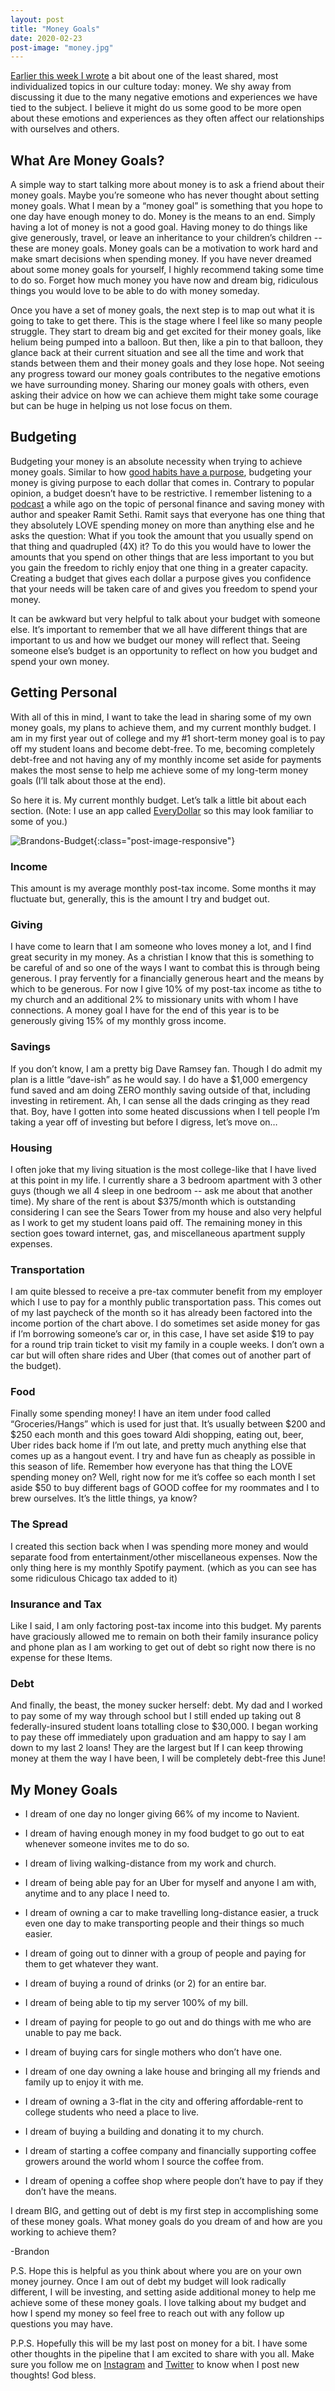 ```yaml
---
layout: post
title: "Money Goals"
date: 2020-02-23
post-image: "money.jpg"
---
```


[Earlier this week I wrote](http://brandonhaak.com/thoughts/2020/02/16/start-talking-about-money) a bit about one of the least shared, most individualized topics in our culture today: money. We shy away from discussing it due to the many negative emotions and experiences we have tied to the subject. I believe it might do us some good to be more open about these emotions and experiences as they often affect our relationships with ourselves and others. 

## What Are Money Goals?

A simple way to start talking more about money is to ask a friend about their money goals. Maybe you’re someone who has never thought about setting money goals. What I mean by a “money goal” is something that you hope to one day have enough money to do. Money is the means to an end. Simply having a lot of money is not a good goal. Having money to do things like give generously, travel, or leave an inheritance to your children’s children -- these are money goals. Money goals can be a motivation to work hard and make smart decisions when spending money. If you have never dreamed about some money goals for yourself, I highly recommend taking some time to do so. Forget how much money you have now and dream big, ridiculous things you would love to be able to do with money someday.

Once you have a set of money goals, the next step is to map out what it is going to take to get there. This is the stage where I feel like so many people struggle. They start to dream big and get excited for their money goals, like helium being pumped into a balloon. But then, like a pin to that balloon, they glance back at their current situation and see all the time and work that stands between them and their money goals and they lose hope. Not seeing any progress toward our money goals contributes to the negative emotions we have surrounding money. Sharing our money goals with others, even asking their advice on how we can achieve them might take some courage but can be huge in helping us not lose focus on them.

## Budgeting

Budgeting your money is an absolute necessity when trying to achieve money goals. Similar to how [good habits have a purpose](http://brandonhaak.com/thoughts/2020/01/24/creatures-of-habit), budgeting your money is giving purpose to each dollar that comes in. Contrary to popular opinion, a budget doesn’t have to be restrictive. I remember listening to a [podcast](https://www.artofmanliness.com/articles/ramit-sethi-interview-rich-life/) a while ago on the topic of personal finance and saving money with author and speaker Ramit Sethi. Ramit says that everyone has one thing that they absolutely LOVE spending money on more than anything else and he asks the question: What if you took the amount that you usually spend on that thing and quadrupled (4X) it? To do this you would have to lower the amounts that you spend on other things that are less important to you but you gain the freedom to richly enjoy that one thing in a greater capacity. Creating a budget that gives each dollar a purpose gives you confidence that your needs will be taken care of and gives you freedom to spend your money.

It can be awkward but very helpful to talk about your budget with someone else. It’s important to remember that we all have different things that are important to us and how we budget our money will reflect that. Seeing someone else’s budget is an opportunity to reflect on how you budget and spend your own money.

## Getting Personal

With all of this in mind, I want to take the lead in sharing some of my own money goals, my plans to achieve them, and my current monthly budget. I am in my first year out of college and my #1 short-term money goal is to pay off my student loans and become debt-free. To me, becoming completely debt-free and not having any of my monthly income set aside for payments makes the most sense to help me achieve some of my long-term money goals (I’ll talk about those at the end).

So here it is. My current monthly budget. Let’s talk a little bit about each section. (Note: I use an app called [EveryDollar](https://www.everydollar.com/) so this may look familiar to some of you.)

![Brandons-Budget](/backgrounds/budget.png){:class="post-image-responsive"}

### Income
This amount is my average monthly post-tax income. Some months it may fluctuate but, generally, this is the amount I try and budget out. 

### Giving
I have come to learn that I am someone who loves money a lot, and I find great security in my money. As a christian I know that this is something to be careful of and so one of the ways I want to combat this is through being generous. I pray fervently for a financially generous heart and the means by which to be generous. For now I give 10% of my post-tax income as tithe to my church and an additional 2% to missionary units with whom I have connections. A money goal I have for the end of this year is to be generously giving 15% of my monthly gross income.

### Savings
If you don’t know, I am a pretty big Dave Ramsey fan. Though I do admit my plan is a little “dave-ish” as he would say. I do have a $1,000 emergency fund saved and am doing ZERO monthly saving outside of that, including investing in retirement. Ah, I can sense all the dads cringing as they read that. Boy, have I gotten into some heated discussions when I tell people I’m taking a year off of investing but before I digress, let’s move on…

### Housing
I often joke that my living situation is the most college-like that I have lived at this point in my life. I currently share a 3 bedroom apartment with 3 other guys (though we all 4 sleep in one bedroom -- ask me about that another time). My share of the rent is about $375/month which is outstanding considering I can see the Sears Tower from my house and also very helpful as I work to get my student loans paid off. The remaining money in this section goes toward internet, gas, and miscellaneous apartment supply expenses.

### Transportation
I am quite blessed to receive a pre-tax commuter benefit from my employer which I use to pay for a monthly public transportation pass. This comes out of my last paycheck of the month so it has already been factored into the income portion of the chart above. I do sometimes set aside money for gas if I’m borrowing someone’s car or, in this case, I have set aside $19 to pay for a round trip train ticket to visit my family in a couple weeks. I don’t own a car but will often share rides and Uber (that comes out of another part of the budget).

### Food
Finally some spending money! I have an item under food called “Groceries/Hangs” which is used for just that. It’s usually between $200 and $250 each month and this goes toward Aldi shopping, eating out, beer, Uber rides back home if I’m out late, and pretty much anything else that comes up as a hangout event. I try and have fun as cheaply as possible in this season of life. Remember how everyone has that thing the LOVE spending money on? Well, right now for me it’s coffee so each month I set aside $50 to buy different bags of GOOD coffee for my roommates and I to brew ourselves. It’s the little things, ya know?

### The Spread
I created this section back when I was spending more money and would separate food from entertainment/other miscellaneous expenses. Now the only thing here is my monthly Spotify payment. (which as you can see has some ridiculous Chicago tax added to it)

### Insurance and Tax
Like I said, I am only factoring post-tax income into this budget. My parents have graciously allowed me to remain on both their family insurance policy and phone plan as I am working to get out of debt so right now there is no expense for these Items. 

### Debt
And finally, the beast, the money sucker herself: debt. My dad and I worked to pay some of my way through school but I still ended up taking out 8 federally-insured student loans totalling close to $30,000. I began working to pay these off immediately upon graduation and am happy to say I am down to my last 2 loans! They are the largest but If I can keep throwing money at them the way I have been, I will be completely debt-free this June!

## My Money Goals

* I dream of one day no longer giving 66% of my income to Navient. 

* I dream of having enough money in my food budget to go out to eat whenever someone invites me to do so. 

* I dream of living walking-distance from my work and church. 

* I dream of being able pay for an Uber for myself and anyone I am with, anytime and to any place I need to. 

* I dream of owning a car to make travelling long-distance easier, a truck even one day to make transporting people and their things so much easier. 

* I dream of going out to dinner with a group of people and paying for them to get whatever they want. 

* I dream of buying a round of drinks (or 2) for an entire bar. 

* I dream of being able to tip my server 100% of my bill.

* I dream of paying for people to go out and do things with me who are unable to pay me back. 

* I dream of buying cars for single mothers who don’t have one. 

* I dream of one day owning a lake house and bringing all my friends and family up to enjoy it with me. 

* I dream of owning a 3-flat in the city and offering affordable-rent to college students who need a place to live. 

* I dream of buying a building and donating it to my church. 

* I dream of starting a coffee company and financially supporting coffee growers around the world whom I source the coffee from.

* I dream of opening a coffee shop where people don’t have to pay if they don’t have the means.

I dream BIG, and getting out of debt is my first step in accomplishing some of these money goals. What money goals do you dream of and how are you working to achieve them?

-Brandon 

P.S. Hope this is helpful as you think about where you are on your own money journey. Once I am out of debt my budget will look radically different, I will be investing, and setting aside additional money to help me achieve some of these money goals.  I love talking about my budget and how I spend my money so feel free to reach out with any follow up questions you may have.

P.P.S. Hopefully this will be my last post on money for a bit. I have some other thoughts in the pipeline that I am excited to share with you all. Make sure you follow me on [Instagram](https://www.instagram.com/haakeye12/) and [Twitter](https://twitter.com/thebhaak6) to know when I post new thoughts! God bless.
